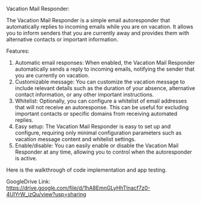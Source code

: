 Vacation Mail Responder:

The Vacation Mail Responder is a simple email autoresponder that automatically replies to incoming emails while you are on vacation. It allows you to inform senders that you are currently away and provides them with alternative contacts or important information.

Features: 
1. Automatic email responses: When enabled, the Vacation Mail Responder automatically sends a reply to incoming emails, notifying the sender that you are currently on vacation.
2. Customizable message: You can customize the vacation message to include relevant details such as the duration of your absence, alternative contact information, or any other important instructions.
3. Whitelist: Optionally, you can configure a whitelist of email addresses that will not receive an autoresponse. This can be useful for excluding important contacts or specific domains from receiving automated replies.
4. Easy setup: The Vacation Mail Responder is easy to set up and configure, requiring only minimal configuration parameters such as vacation message content and whitelist settings.
5. Enable/disable: You can easily enable or disable the Vacation Mail Responder at any time, allowing you to control when the autoresponder is active.

Here is the walkthrough of code implementation and app testing.

GoogleDrive Link:
https://drive.google.com/file/d/1hA8EmnGLyHhTlnacf7z0-4UlYrW_izQu/view?usp=sharing
